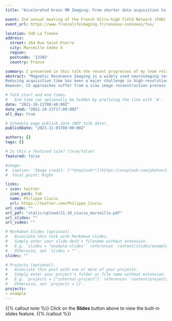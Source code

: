 ```yaml
---
title: "Accelerated brain MR Imaging: From shorter data acquisition to faster image reconstruction"

event: 2nd annual meeting of the French Ultra-high field Network (FUN)
event_url: https://www.francelifeimaging.fr/reseaux-connexes/fun/

location: CHU La Timone
address:
  street: 264 Rue Saint-Pierre
  city: Marseille Cedex 5
  region: 
  postcode: '13385'
  country: France

summary: I presented in this talk the recent progresses of my team related to SPARKLING for shorter scan times in MRI and XPDNet for improved image reconstruction using our deep neural nets.
abstract: "Magnetic Resonance Imaging is a widely used neuroimaging technique as it can probe brain tissues, their structure and provide insights on the functional organization as well as the layout of brain vessels. However, MRI relies on an inherently slow imaging process. 
Reducing acquisition time has been a major challenge in high-resolution MRI and has been successfully addressed by Compressed Sensing (CS) theory. Nevertheless, most of the Fourier encoding schemes under-sample existing k-space trajectories which does not adequately encode all the information necessary. Recently, my team has addressed this issue by proposing the Spreading Projection Algorithm for Rapid K-space sampLING (SPARKLING) for 2D/3D non-Cartesian T2* and susceptibility weighted imaging at 3 and 7Tesla (T). In the first half of my presentation, I will present these advancements, interesting clinical applications and how we have adapted this approach to address high-resolution functional MRI at 7T.
However, CS approaches suffer from a slow image reconstruction process. To counteract this delay and improve image quality, deep learning has been used since 2016. In the second half of this talk, I will expose our own deep-learning architecture, called XPDNet (Primal Dual Network where X plays the role of a magic card), that has been ranked second in the 2020 brain fastMRI challenge (1.5 and 3T data).  I will illustrate XPDNet’s transfer learning capacity on 7T NeuroSpin T2 images. Lastly, I will share how we have further improved this approach to handle 3D non-Cartesian imaging settings associated with the SPARKLING encoding scheme."

# Talk start and end times.
#   End time can optionally be hidden by prefixing the line with `#`.
date: "2021-10-21T08:40:00Z"
date_end: "2021-10-21T17:00:00Z"
all_day: true

# Schedule page publish date (NOT talk date).
publishDate: "2021-11-01T08:00:00Z"

authors: []
tags: []

# Is this a featured talk? (true/false)
featured: false

#image:
#  caption: 'Image credit: [**Unsplash**](https://unsplash.com/photos/bzdhc5b3Bxs)'
#  focal_point: Right

links:
- icon: twitter
  icon_pack: fab
  name: Philippe Ciuciu
  url: https://twitter.com/Philippe_Ciuciu
url_code: ""
url_pdf: "static/upload/21.10_ciuciu_marseille.pdf"
url_slides: ""
url_video: ""

# Markdown Slides (optional).
#   Associate this talk with Markdown slides.
#   Simply enter your slide deck's filename without extension.
#   E.g. `slides = "example-slides"` references `content/slides/example-slides.md`.
#   Otherwise, set `slides = ""`.
slides: ""

# Projects (optional).
#   Associate this post with one or more of your projects.
#   Simply enter your project's folder or file name without extension.
#   E.g. `projects = ["internal-project"]` references `content/project/deep-learning/index.md`.
#   Otherwise, set `projects = []`.
projects:
- example
---
```


{{% callout note %}}
Click on the **Slides** button above to view the built-in slides feature.
{{% /callout %}}
